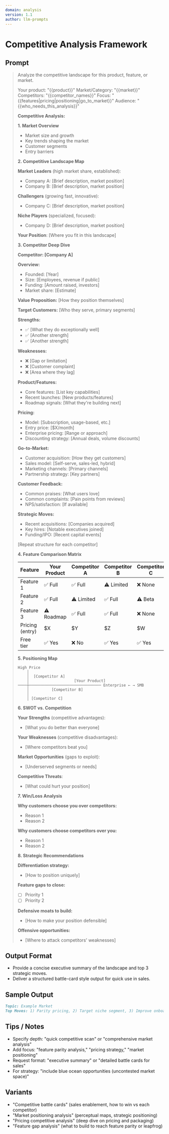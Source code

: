 ```yaml
---
domain: analysis
version: 1.1
author: llm-prompts
---
```


# Competitive Analysis Framework

## Prompt
> Analyze the competitive landscape for this product, feature, or market.
>
> Your product: "{{product}}"
> Market/Category: "{{market}}"
> Competitors: "{{competitor_names}}"
> Focus: "{{features|pricing|positioning|go_to_market}}"
> Audience: "{{who_needs_this_analysis}}"
>
> **Competitive Analysis:**
>
> **1. Market Overview**
> - Market size and growth
> - Key trends shaping the market
> - Customer segments
> - Entry barriers
>
> **2. Competitive Landscape Map**
>
> **Market Leaders** (high market share, established):
> - Company A: [Brief description, market position]
> - Company B: [Brief description, market position]
>
> **Challengers** (growing fast, innovative):
> - Company C: [Brief description, market position]
>
> **Niche Players** (specialized, focused):
> - Company D: [Brief description, market position]
>
> **Your Position**: [Where you fit in this landscape]
>
> **3. Competitor Deep Dive**
>
> **Competitor: [Company A]**
>
> **Overview:**
> - Founded: [Year]
> - Size: [Employees, revenue if public]
> - Funding: [Amount raised, investors]
> - Market share: [Estimate]
>
> **Value Proposition:**
> [How they position themselves]
>
> **Target Customers:**
> [Who they serve, primary segments]
>
> **Strengths:**
> - ✅ [What they do exceptionally well]
> - ✅ [Another strength]
> - ✅ [Another strength]
>
> **Weaknesses:**
> - ❌ [Gap or limitation]
> - ❌ [Customer complaint]
> - ❌ [Area where they lag]
>
> **Product/Features:**
> - Core features: [List key capabilities]
> - Recent launches: [New products/features]
> - Roadmap signals: [What they're building next]
>
> **Pricing:**
> - Model: [Subscription, usage-based, etc.]
> - Entry price: [$X/month]
> - Enterprise pricing: [Range or approach]
> - Discounting strategy: [Annual deals, volume discounts]
>
> **Go-to-Market:**
> - Customer acquisition: [How they get customers]
> - Sales model: [Self-serve, sales-led, hybrid]
> - Marketing channels: [Primary channels]
> - Partnership strategy: [Key partners]
>
> **Customer Feedback:**
> - Common praises: [What users love]
> - Common complaints: [Pain points from reviews]
> - NPS/satisfaction: [If available]
>
> **Strategic Moves:**
> - Recent acquisitions: [Companies acquired]
> - Key hires: [Notable executives joined]
> - Funding/IPO: [Recent capital events]
>
> [Repeat structure for each competitor]
>
> **4. Feature Comparison Matrix**
>
> | Feature | Your Product | Competitor A | Competitor B | Competitor C |
> |---------|--------------|--------------|--------------|--------------|
> | Feature 1 | ✅ Full | ✅ Full | ⚠️ Limited | ❌ None |
> | Feature 2 | ✅ Full | ⚠️ Limited | ✅ Full | ⚠️ Beta |
> | Feature 3 | ⚠️ Roadmap | ✅ Full | ✅ Full | ❌ None |
> | Pricing (entry) | $X | $Y | $Z | $W |
> | Free tier | ✅ Yes | ❌ No | ✅ Yes | ✅ Yes |
>
> **5. Positioning Map**
>
> ```
> High Price
>     │
>     │  [Competitor A]
>     │                    [Your Product]
> ────┼──────────────────────────────── Enterprise ← → SMB
>     │          [Competitor B]
>     │
>     │ [Competitor C]
> ```
>
> **6. SWOT vs. Competition**
>
> **Your Strengths** (competitive advantages):
> - [What you do better than everyone]
>
> **Your Weaknesses** (competitive disadvantages):
> - [Where competitors beat you]
>
> **Market Opportunities** (gaps to exploit):
> - [Underserved segments or needs]
>
> **Competitive Threats**:
> - [What could hurt your position]
>
> **7. Win/Loss Analysis**
>
> **Why customers choose you over competitors:**
> - Reason 1
> - Reason 2
>
> **Why customers choose competitors over you:**
> - Reason 1
> - Reason 2
>
> **8. Strategic Recommendations**
>
> **Differentiation strategy:**
> - [How to position uniquely]
>
> **Feature gaps to close:**
> - [ ] Priority 1
> - [ ] Priority 2
>
> **Defensive moats to build:**
> - [How to make your position defensible]
>
> **Offensive opportunities:**
> - [Where to attack competitors' weaknesses]
>
## Output Format
- Provide a concise executive summary of the landscape and top 3 strategic moves.
- Deliver a structured battle-card style output for quick use in sales.
## Sample Output
```markdown
Topic: Example Market
Top Moves: 1) Parity pricing, 2) Target niche segment, 3) Improve onboarding
```
## Tips / Notes
- Specify depth: "quick competitive scan" or "comprehensive market analysis"
- Add focus: "feature parity analysis," "pricing strategy," "market positioning"
- Request format: "executive summary" or "detailed battle cards for sales"
- For strategy: "include blue ocean opportunities (uncontested market space)"
## Variants
- "Competitive battle cards" (sales enablement, how to win vs each competitor)
- "Market positioning analysis" (perceptual maps, strategic positioning)
- "Pricing competitive analysis" (deep dive on pricing and packaging)
- "Feature gap analysis" (what to build to reach feature parity or leapfrog)
